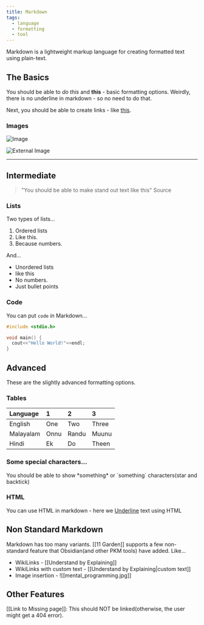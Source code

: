 ```yaml
---
title: Markdown
tags:
  - language
  - formatting
  - tool
---
```


Markdown is a lightweight markup language for creating formatted text using plain-text.

## The Basics

You should be able to _do this_ and **this** - basic formatting options. Weirdly, there is no underline in markdown - so no need to do that.

Next, you should be able to create links - like [this](https://standup-philosophy.netlify.app/).

### Images

![Image](imgs/mental_programming.jpg)

![External Image](https://binnyva.com/others/arathi/avatars/profile-1.jpg)

---

## Intermediate

> "You should be able to make stand out text like this"
> Source

### Lists

Two types of lists...

1. Ordered lists
2. Like this.
3. Because numbers.

And...

- Unordered lists
- like this
- No numbers.
- Just bullet points

### Code

You can put `code` in Markdown...

```c
#include <stdio.h>

void main() {
  cout<<"Hello World!"<<endl;
}
```

## Advanced

These are the slightly advanced formatting options.

### Tables

| Language  | 1    | 2     | 3     |
| :-------- | :--- | :---- | :---- |
| English   | One  | Two   | Three |
| Malayalam | Onnu | Randu | Muunu |
| Hindi     | Ek   | Do    | Theen |

### Some special characters...

You should be able to show \*something\* or \`something\` characters(star and backtick)

### HTML

You can use HTML in markdown - here we <u>Underline</u> text using HTML

## Non Standard Markdown

Markdown has too many variants. [[11 Garden]] supports a few non-standard feature that Obsidian(and other PKM tools) have added. Like...

- WikiLinks - [[Understand by Explaining]]
- WikiLinks with custom text - [[Understand by Explaining|custom text]]
- Image insertion - ![[mental_programming.jpg]]

## Other Features

[[Link to Missing page]]: This should NOT be linked(otherwise, the user might get a 404 error).
